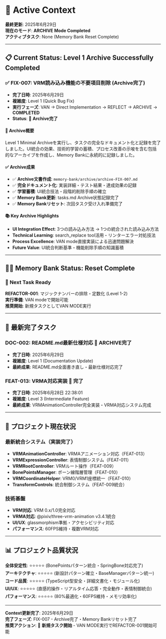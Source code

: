 # 🎯 **Active Context**

**最終更新**: 2025年6月29日  
**現在のモード**: **ARCHIVE Mode Completed**  
**アクティブタスク**: None (Memory Bank Reset Complete)

---

## 📋 **Current Status**: Level 1 Archive Successfully Completed

### ✅ **FIX-007: VRM読み込み機能の不要項目削除** (Archive完了)
- **完了日時**: 2025年6月29日
- **複雑度**: Level 1 (Quick Bug Fix)
- **実行フェーズ**: VAN → Direct Implementation → REFLECT → ARCHIVE → **COMPLETED**
- **Status**: 🎉 **Archive完了**

#### 📝 **Archive概要**
Level 1 Minimal Archiveを実行し、タスクの完全なドキュメント化と記録を完了しました。UI統合の効果、技術的学習の蓄積、プロセス改善の示唆を含む包括的なアーカイブを作成し、Memory Bankに永続的に記録しました。

#### ✅ **Archive成果**
- ✅ **Archive文書作成**: `memory-bank/archive/archive-FIX-007.md`
- ✅ **完全ドキュメント化**: 実装詳細・テスト結果・達成効果の記録
- ✅ **学習蓄積**: UI統合技法・段階的削除手順の確立
- ✅ **Memory Bank更新**: tasks.md Archive状態記録完了
- ✅ **Memory Bankリセット**: 次回タスク受け入れ準備完了

#### 📚 **Key Archive Highlights**
- **UI Integration Effect**: 3つの読み込み方法 → 1つの統合された読み込み方法
- **Technical Learning**: search_replace tool活用・リンターエラー対処技法
- **Process Excellence**: VAN mode直接実装による迅速問題解決
- **Future Value**: UI統合判断基準・機能削除手順の知識蓄積

---

## 🏃‍♀️ **Memory Bank Status**: Reset Complete

### 📌 **Next Task Ready**

**REFACTOR-001**: マジックナンバーの排除・定数化 (Level 1-2)  
**実行準備**: VAN modeで開始可能  
**推奨開始**: 新規タスクとしてVAN MODE実行

---

## 📌 **最新完了タスク**

### **DOC-002**: README.md最新仕様対応 🎉 **ARCHIVE完了**
- **完了日時**: 2025年6月29日
- **複雑度**: Level 1 (Documentation Update)
- **最終成果**: README.md全面書き直し・最新仕様対応完了

### **FEAT-013**: VRMA対応実装 🎉 **完了**
- **完了日時**: 2025年6月28日 22:38:01
- **複雑度**: Level 3 (Intermediate Feature)
- **最終成果**: VRMAnimationController完全実装・VRMA対応システム完成

---

## 🚀 **プロジェクト現在状況**

### 最新統合システム（実装完了）
- **VRMAnimationController**: VRMAアニメーション対応（FEAT-013）
- **VRMExpressionController**: 表情制御システム（FEAT-011）
- **VRMRootController**: VRMルート操作（FEAT-009）
- **BonePointsManager**: ボーン線階層管理（FEAT-010）
- **VRMCoordinateHelper**: VRM0/VRM1座標統一（FEAT-010）
- **TransformControls**: 統合制御システム（FEAT-009統合）

### 技術基盤
- **VRM対応**: VRM 0.x/1.0完全対応
- **VRMA対応**: @pixiv/three-vrm-animation v3.4.1統合
- **UI/UX**: glassmorphism準拠・アクセシビリティ対応
- **パフォーマンス**: 60FPS維持・複数VRM対応

---

## 📊 プロジェクト品質状況

**全体安定性**: ⭐⭐⭐⭐⭐ (BonePointsパターン統合・SpringBone対応完了)  
**アーキテクチャ**: ⭐⭐⭐⭐⭐ (新設計パターン確立・BaseManagerパターン統一)  
**コード品質**: ⭐⭐⭐⭐⭐ (TypeScript型安全・詳細文書化・モジュール化)  
**UI/UX**: ⭐⭐⭐⭐⭐ (直感的操作・リアルタイム応答・完全動作・表情制御統合)  
**パフォーマンス**: ⭐⭐⭐⭐⭐ (80%最適化・60FPS維持・メモリ効率化)

---

**Context更新完了**: 2025年6月29日  
**完了フェーズ**: FIX-007 - Archive完了・Memory Bankリセット完了  
**推奨アクション**: 🚀 **新規タスク開始** - VAN MODE実行でREFACTOR-001開始可能 